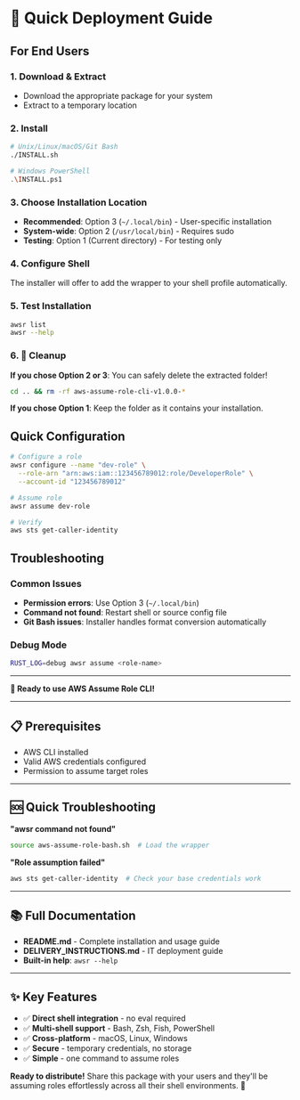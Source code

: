 # 🚀 Quick Deployment Guide

## For End Users

### 1. Download & Extract
- Download the appropriate package for your system
- Extract to a temporary location

### 2. Install
```bash
# Unix/Linux/macOS/Git Bash
./INSTALL.sh

# Windows PowerShell
.\INSTALL.ps1
```

### 3. Choose Installation Location
- **Recommended**: Option 3 (`~/.local/bin`) - User-specific installation
- **System-wide**: Option 2 (`/usr/local/bin`) - Requires sudo
- **Testing**: Option 1 (Current directory) - For testing only

### 4. Configure Shell
The installer will offer to add the wrapper to your shell profile automatically.

### 5. Test Installation
```bash
awsr list
awsr --help
```

### 6. 🧹 Cleanup
**If you chose Option 2 or 3**: You can safely delete the extracted folder!

```bash
cd .. && rm -rf aws-assume-role-cli-v1.0.0-*
```

**If you chose Option 1**: Keep the folder as it contains your installation.

## Quick Configuration

```bash
# Configure a role
awsr configure --name "dev-role" \
  --role-arn "arn:aws:iam::123456789012:role/DeveloperRole" \
  --account-id "123456789012"

# Assume role
awsr assume dev-role

# Verify
aws sts get-caller-identity
```

## Troubleshooting

### Common Issues
- **Permission errors**: Use Option 3 (`~/.local/bin`)
- **Command not found**: Restart shell or source config file
- **Git Bash issues**: Installer handles format conversion automatically

### Debug Mode
```bash
RUST_LOG=debug awsr assume <role-name>
```

---

**🎉 Ready to use AWS Assume Role CLI!**

---

## 📋 Prerequisites

- AWS CLI installed
- Valid AWS credentials configured
- Permission to assume target roles

---

## 🆘 Quick Troubleshooting

**"awsr command not found"**
```bash
source aws-assume-role-bash.sh  # Load the wrapper
```

**"Role assumption failed"**
```bash
aws sts get-caller-identity  # Check your base credentials work
```

---

## 📚 Full Documentation

- **README.md** - Complete installation and usage guide
- **DELIVERY_INSTRUCTIONS.md** - IT deployment guide
- **Built-in help**: `awsr --help`

---

## ✨ Key Features

- ✅ **Direct shell integration** - no eval required
- ✅ **Multi-shell support** - Bash, Zsh, Fish, PowerShell
- ✅ **Cross-platform** - macOS, Linux, Windows
- ✅ **Secure** - temporary credentials, no storage
- ✅ **Simple** - one command to assume roles

**Ready to distribute!** Share this package with your users and they'll be assuming roles effortlessly across all their shell environments. 🚀 